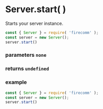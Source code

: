 # Server.start( )

Starts your server instance.

```javascript
const { Server } = require( 'firecomm' );
const server = new Server();
server.start()
```

### parameters `none`

### returns `undefined`

### example

```javascript
const { Server } = require( 'firecomm' );
const server = new Server();
server.start()
```
